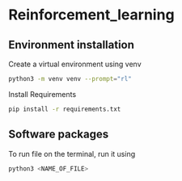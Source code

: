 # Reinforcement_learning 

## Environment installation

Create a virtual environment using venv
```bash
python3 -m venv venv --prompt="rl"
```

Install Requirements 
```bash
pip install -r requirements.txt
```

## Software packages

To run file on the terminal, run it using 
```bash
python3 <NAME_OF_FILE>
```